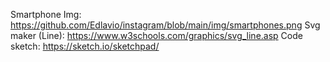 Smartphone Img: https://github.com/Edlavio/instagram/blob/main/img/smartphones.png
Svg maker (Line): https://www.w3schools.com/graphics/svg_line.asp
Code sketch: https://sketch.io/sketchpad/